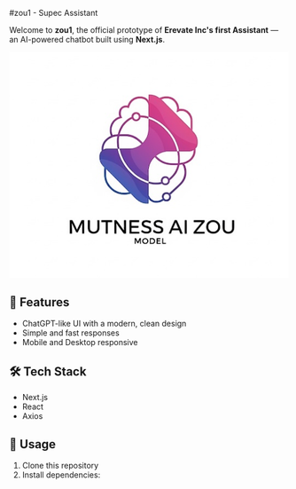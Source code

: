 #zou1 - Supec Assistant

Welcome to **zou1**, the official prototype of **Erevate Inc's first Assistant** — an AI-powered chatbot built using **Next.js**.

![Logo](./public/logo.png)

## 🚀 Features
- ChatGPT-like UI with a modern, clean design
- Simple and fast responses
- Mobile and Desktop responsive

## 🛠️ Tech Stack
- Next.js
- React
- Axios

## 📄 Usage
1. Clone this repository
2. Install dependencies: